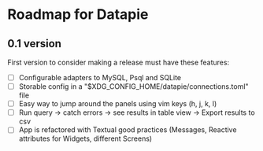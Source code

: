 # Roadmap for Datapie

## 0.1 version

First version to consider making a release must have these features:

- [ ] Configurable adapters to MySQL, Psql and SQLite
- [ ] Storable config in a "$XDG_CONFIG_HOME/datapie/connections.toml" file
- [ ] Easy way to jump around the panels using vim keys (h, j, k, l)
- [ ] Run query -> catch errors -> see results in table view -> Export results to csv
- [ ] App is refactored with Textual good practices (Messages, Reactive attributes for Widgets, different Screens)
